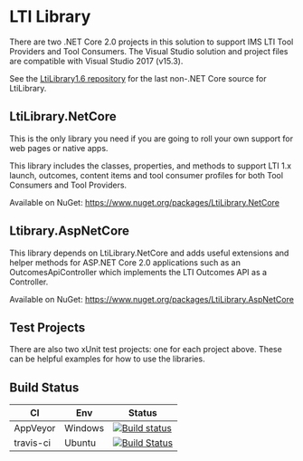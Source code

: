 # LTI Library
There are two .NET Core 2.0 projects in this solution to support IMS LTI Tool Providers and Tool Consumers. The Visual Studio solution and project files are compatible with Visual Studio 2017 (v15.3).

See the [LtiLibrary1.6 repository](https://github.com/andyfmiller/LtiLibrary1.6) for the last non-.NET Core source for LtiLibrary.

## LtiLibrary.NetCore
This is the only library you need if you are going to roll your own support for web pages or native apps.

This library includes the classes, properties, and methods to support LTI 1.x launch, outcomes, content items and tool consumer profiles for both Tool Consumers and Tool Providers.

Available on NuGet: https://www.nuget.org/packages/LtiLibrary.NetCore

## Ltibrary.AspNetCore
This library depends on LtiLibrary.NetCore and adds useful extensions and helper methods for ASP.NET Core 2.0 applications such as an OutcomesApiController which implements the LTI Outcomes API as a Controller.

Available on NuGet: https://www.nuget.org/packages/LtiLibrary.AspNetCore

## Test Projects
There are also two xUnit test projects: one for each project above. These can be helpful examples for how to use the libraries.

## Build Status

| CI | Env | Status |
| --- | --- | --- |
| AppVeyor | Windows | [![Build status](https://ci.appveyor.com/api/projects/status/qpkjtvp91mra9ogr?svg=true)](https://ci.appveyor.com/project/andyfmiller/ltilibrary) |
| travis-ci | Ubuntu | [![Build Status](https://travis-ci.org/andyfmiller/LtiLibrary.svg?branch=master)](https://travis-ci.org/andyfmiller/LtiLibrary) |
